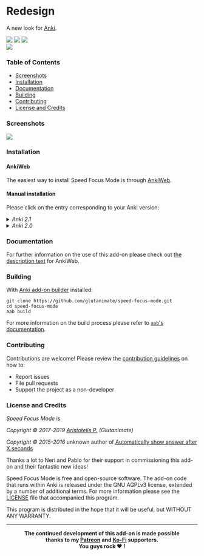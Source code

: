 # Redesign
A new look for [Anki](https://apps.ankiweb.net/).


<a title="Latest (pre-)release" href="https://github.com/glutanimate/speed-focus-mode/releases"><img src ="https://img.shields.io/github/release-pre/glutanimate/speed-focus-mode.svg?colorB=brightgreen"></a>
<a title="License: GNU AGPLv3" href="https://github.com/glutanimate/speed-focus-mode/blob/master/LICENSE"><img  src="https://img.shields.io/badge/license-GNU AGPLv3-green.svg"></a>
<a title="Rate on AnkiWeb" href="https://ankiweb.net/shared/info/1046608507"><img src="https://glutanimate.com/logos/ankiweb-rate.svg"></a>
<br>
<a title="Support me on Patreon :)" href="https://www.patreon.com/developernick"><img src="https://img.shields.io/badge/patreon-support-%23f96854.svg"></a>
<a title="Follow me on Twitter" href="https://twitter.com/nickdvlpr"></a>



### Table of Contents <!-- omit in toc -->

<!-- MarkdownTOC levels="1,2,3" -->

- [Screenshots](#screenshots)
- [Installation](#installation)
- [Documentation](#documentation)
- [Building](#building)
- [Contributing](#contributing)
- [License and Credits](#license-and-credits)

<!-- /MarkdownTOC -->

### Screenshots

![](screenshots/screenshot2.png)

### Installation

#### AnkiWeb <!-- omit in toc -->

The easiest way to install Speed Focus Mode is through [AnkiWeb](https://ankiweb.net/shared/info/1046608507).

#### Manual installation <!-- omit in toc -->

Please click on the entry corresponding to your Anki version:

<details>

<summary><i>Anki 2.1</i></summary>

1. Make sure you have the [latest version](https://apps.ankiweb.net/#download) of Anki 2.1 installed. Earlier releases (e.g. found in various Linux distros) do not support `.ankiaddon` packages.
2. Download the latest `.ankiaddon` package from the [releases tab](https://github.com/glutanimate/speed-focus-mode/releases) (you might need to click on *Assets* below the description to reveal the download links)
3. From Anki's main window, head to *Tools* → *Add-ons*
4. Drag-and-drop the `.ankiaddon` package onto the add-ons list
5. Restart Anki

</details>

<details>

<summary><i>Anki 2.0</i></summary>

1. Go to *Tools* → *Add-ons* → *Open add-ons folder*
2. Find and delete the `Speed Focus Mode.py` file if it already exists.
3. See if you can find a `speed_focus_mode` folder. If so:
    1. If the folder contains a `meta.json` file, copy the file to a safe location. This will allow you to preserve your current settings.
    2. Proceed to delete the `speed_focus_mode` folder
4. Download and extract the latest Anki 2.0 add-on release from the [releases tab](https://github.com/glutanimate/speed-focus-mode/releases) (you might need to click on *Assets* below the description to reveal the download links)
5. Move the extracted `Speed Focus Mode.py` and `speed_focus_mode` into the add-ons folder
6. Optional: Place the `meta.json` file back into the directory if you created a copy beforehand.
7. Restart Anki

</details>

### Documentation

For further information on the use of this add-on please check out [the description text](docs/description.md) for AnkiWeb.

### Building

With [Anki add-on builder](https://github.com/glutanimate/anki-addon-builder/) installed:

    git clone https://github.com/glutanimate/speed-focus-mode.git
    cd speed-focus-mode
    aab build

For more information on the build process please refer to [`aab`'s documentation](https://github.com/glutanimate/anki-addon-builder/#usage).

### Contributing

Contributions are welcome! Please review the [contribution guidelines](./CONTRIBUTING.md) on how to:

- Report issues
- File pull requests
- Support the project as a non-developer

### License and Credits

*Speed Focus Mode* is

*Copyright © 2017-2019 [Aristotelis P.](https://glutanimate.com/) (Glutanimate)*

*Copyright © 2015-2016* unknown author of [Automatically show answer after X seconds](https://ankiweb.net/shared/info/648362761)

Thanks a lot to Neri and Pablo for their support in commissioning this add-on and their fantastic new ideas!

Speed Focus Mode is free and open-source software. The add-on code that runs within Anki is released under the GNU AGPLv3 license, extended by a number of additional terms. For more information please see the [LICENSE](https://github.com/glutanimate/speed-focus-mode/blob/master/LICENSE) file that accompanied this program.

This program is distributed in the hope that it will be useful, but WITHOUT ANY WARRANTY.

----

<b>
<div align="center">The continued development of this add-on is made possible <br>thanks to my <a href="https://www.patreon.com/glutanimate">Patreon</a> and <a href="https://ko-fi.com/X8X0L4YV">Ko-Fi</a> supporters.
<br>You guys rock ❤️ !</div>
</b>
